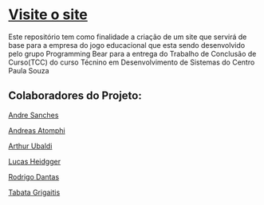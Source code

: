 # [Visite o site](https://sancheesandre.github.io/SiteProgBear/)

Este repositório tem como finalidade a criação de um site que servirá de base para a empresa do jogo educacional que esta sendo
desenvolvido pelo grupo Programming Bear para a entrega do Trabalho de Conclusão de Curso(TCC) do curso Técnino em 
Desenvolvimento de Sistemas do Centro Paula Souza

## Colaboradores do Projeto:

[Andre Sanches](https://github.com/SancheesAndre)

[Andreas Atomphi](https://github.com/Andreas-Atomphi)

[Arthur Ubaldi](https://github.com/Ubaldi)

[Lucas Heidgger](https://github.com/heidgger)

[Rodrigo Dantas](https://github.com/rodrigods93)

[Tabata Grigaitis](https://github.com/TabataGrigaitis)

